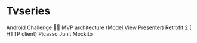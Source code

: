 # Tvseries
Android Challenge 🚀🌮
MVP architecture (Model View Presenter)
Retrofit 2 ( HTTP client)
Picasso
Junit
Mockito
